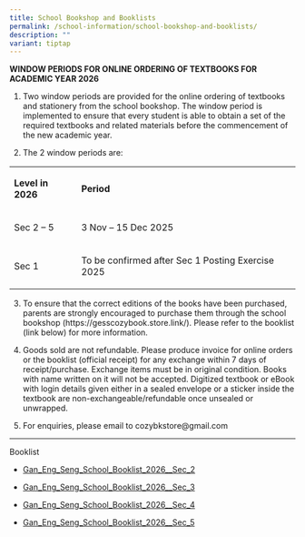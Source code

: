 ```yaml
---
title: School Bookshop and Booklists
permalink: /school-information/school-bookshop-and-booklists/
description: ""
variant: tiptap
---
```

<p><strong>WINDOW PERIODS FOR ONLINE ORDERING OF TEXTBOOKS FOR ACADEMIC YEAR 2026</strong>
</p>
<ol data-tight="true" class="tight">
<li>
<p>Two window periods are provided for the online ordering of textbooks and
stationery from the school bookshop. The window period is implemented to
ensure that every student is able to obtain a set of the required textbooks
and related materials before the commencement of the new academic year.</p>
</li>
<li>
<p>The 2 window periods are:</p>
</li>
</ol>
<table style="minWidth: 50px">
<colgroup>
<col>
<col>
</colgroup>
<tbody>
<tr>
<td rowspan="1" colspan="1">
<p><strong>Level in 2026</strong>
</p>
</td>
<td rowspan="1" colspan="1">
<p><strong>Period</strong>
</p>
</td>
</tr>
<tr>
<td rowspan="1" colspan="1">
<p>Sec 2 – 5</p>
</td>
<td rowspan="1" colspan="1">
<p>3 Nov – 15 Dec 2025</p>
</td>
</tr>
<tr>
<td rowspan="1" colspan="1">
<p>Sec 1</p>
</td>
<td rowspan="1" colspan="1">
<p>To be confirmed after Sec 1 Posting Exercise 2025</p>
</td>
</tr>
</tbody>
</table>
<ol start="3" data-tight="true" class="tight">
<li>
<p>To ensure that the correct editions of the books have been purchased,
parents are strongly encouraged to purchase them through the school bookshop
(<a rel="noopener noreferrer nofollow" target="_blank">https://gesscozybook.store.link/</a>).
Please refer to the booklist (link below) for more information.</p>
</li>
<li>
<p>Goods sold are not refundable. Please produce invoice for online orders
or the booklist (official receipt) for any exchange within 7 days of receipt/purchase.
Exchange items must be in original condition. Books with name written on
it will not be accepted. Digitized textbook or eBook with login details
given either in a sealed envelope or a sticker inside the textbook are
non-exchangeable/refundable once unsealed or unwrapped.</p>
</li>
<li>
<p>For enquiries, please email to&nbsp;<a rel="noopener noreferrer nofollow" target="_blank">cozybkstore@gmail.com</a>
</p>
</li>
</ol>
<hr>
<p>Booklist</p>
<ul data-tight="true" class="tight">
<li>
<p><a href="/files/Gan_Eng_Seng_School_Booklist_2026__S2_.pdf" rel="noopener nofollow" target="_blank">Gan_Eng_Seng_School_Booklist_2026__Sec_2</a>
</p>
</li>
<li>
<p><a href="/files/Gan_Eng_Seng_School_Booklist_2026__S3_.pdf" rel="noopener nofollow" target="_blank">Gan_Eng_Seng_School_Booklist_2026__Sec_3</a>
</p>
</li>
<li>
<p><a href="/files/Gan_Eng_Seng_School_Booklist_2026__S4_.pdf" rel="noopener nofollow" target="_blank">Gan_Eng_Seng_School_Booklist_2026__Sec_4</a>
</p>
</li>
<li>
<p><a href="/files/Gan_Eng_Seng_School_Booklist_2026__S5_.pdf" rel="noopener nofollow" target="_blank">Gan_Eng_Seng_School_Booklist_2026__Sec_5</a>
</p>
<p></p>
</li>
</ul>
<p></p>
<p></p>
<p></p>
<p></p>
<p></p>
<p></p>
<p></p>